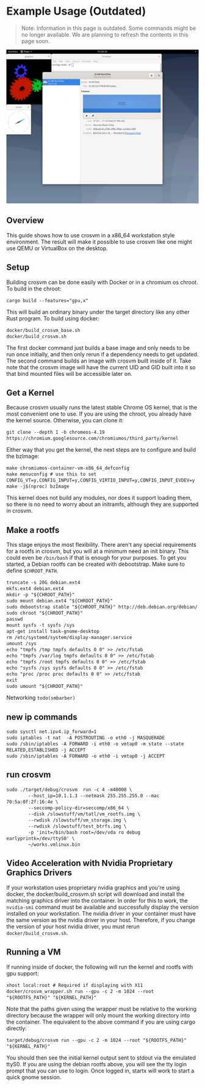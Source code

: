 # Example Usage (Outdated)

> Note: Information in this page is outdated. Some commands might be no longer
> available. We are planning to refresh the contents in this page soon.

![Screenshot](example_usage_screenshot.png)

## Overview

This guide shows how to use crosvm in a x86_64 workstation style environment.
The result will make it possible to use crosvm like one might use QEMU or
VirtualBox on the desktop.

## Setup

Building crosvm can be done easily with Docker or in a chromium os chroot. To
build in the chroot:

```
cargo build --features="gpu,x"
```

This will build an ordinary binary under the target directory like any other
Rust program. To build using docker:

```
docker/build_crosvm_base.sh
docker/build_crosvm.sh
```

The first docker command just builds a base image and only needs to be run once
initially, and then only rerun if a dependency needs to get updated. The second
command builds an image with crosvm built inside of it. Take note that the
crosvm image will have the current UID and GID built into it so that bind
mounted files will be accessible later on.

## Get a Kernel

Because crosvm usually runs the latest stable Chrome OS kernel, that is the most
convenient one to use. If you are using the chroot, you already have the kernel
source. Otherwise, you can clone it:

```
git clone --depth 1 -b chromeos-4.19 https://chromium.googlesource.com/chromiumos/third_party/kernel
```

Either way that you get the kernel, the next steps are to configure and build
the bzImage:

```
make chromiumos-container-vm-x86_64_defconfig
make menuconfig # use this to set CONFIG_VT=y,CONFIG_INPUT=y,CONFIG_VIRTIO_INPUT=y,CONFIG_INPUT_EVDEV=y
make -j$(nproc) bzImage
```

This kernel does not build any modules, nor does it support loading them, so
there is no need to worry about an initramfs, although they are supported in
crosvm.

## Make a rootfs

This stage enjoys the most flexibility. There aren't any special requirements
for a rootfs in crosvm, but you will at a minimum need an init binary. This
could even be `/bin/bash` if that is enough for your purposes. To get you
started, a Debian rootfs can be created with debootstrap. Make sure to define
`$CHROOT_PATH`.

```
truncate -s 20G debian.ext4
mkfs.ext4 debian.ext4
mkdir -p "${CHROOT_PATH}"
sudo mount debian.ext4 "${CHROOT_PATH}"
sudo debootstrap stable "${CHROOT_PATH}" http://deb.debian.org/debian/
sudo chroot "${CHROOT_PATH}"
passwd
mount sysfs -t sysfs /sys
apt-get install task-gnome-desktop
rm /etc/systemd/system/display-manager.service
umount /sys
echo "tmpfs /tmp tmpfs defaults 0 0" >> /etc/fstab
echo "tmpfs /var/log tmpfs defaults 0 0" >> /etc/fstab
echo "tmpfs /root tmpfs defaults 0 0" >> /etc/fstab
echo "sysfs /sys sysfs defaults 0 0" >> /etc/fstab
echo "proc /proc proc defaults 0 0" >> /etc/fstab
exit
sudo umount "${CHROOT_PATH}"
```

Networking `todo(smbarber)`

## new ip commands

```
sudo sysctl net.ipv4.ip_forward=1
sudo iptables -t nat  -A POSTROUTING -o eth0 -j MASQUERADE
sudo /sbin/iptables -A FORWARD -i eth0 -o vmtap0 -m state --state RELATED,ESTABLISHED -j ACCEPT
sudo /sbin/iptables -A FORWARD -o eth0 -i vmtap0 -j ACCEPT
```

## run crosvm

```
sudo ./target/debug/crosvm  run -c 4 -m40000 \
        --host_ip=10.1.1.3 --netmask 255.255.255.0 --mac 70:5a:0f:2f:16:4e \
        --seccomp-policy-dir=seccomp/x86_64 \
        --disk /slowstuff/vm/tatl/vm_rootfs.img \
        --rwdisk /slowstuff/vm_storage.img \
        --rwdisk /slowstuff/test_btrfs.img \
        -p 'init=/bin/bash root=/dev/vda ro debug earlyprintk=/dev/ttyS0' \
        ~/works.vmlinux.bin
```

## Video Acceleration with Nvidia Proprietary Graphics Drivers

If your workstation uses proprietary nvidia graphics and you're using docker,
the docker/build_crosvm.sh script will download and install the matching
graphics driver into the container. In order for this to work, the `nvidia-smi`
command must be available and successfully display the version installed on your
workstation. The nvidia driver in your container must have the same version as
the nvidia driver in your host. Therefore, if you change the version of your
host nvidia driver, you must rerun `docker/build_crosvm.sh`.

## Running a VM

If running inside of docker, the following will run the kernel and rootfs with
gpu support:

```
xhost local:root # Required if displaying with X11
docker/crosvm_wrapper.sh run --gpu -c 2 -m 1024 --root "${ROOTFS_PATH}" "${KERNEL_PATH}"
```

Note that the paths given using the wrapper must be relative to the working
directory because the wrapper will only mount the working directory into the
container. The equivalent to the above command if you are using cargo directly:

```
target/debug/crosvm run --gpu -c 2 -m 1024 --root "${ROOTFS_PATH}" "${KERNEL_PATH}"
```

You should then see the initial kernel output sent to stdout via the emulated
ttyS0. If you are using the debian rootfs above, you will see the tty login
prompt that you can use to login. Once logged in, startx will work to start a
quick gnome session.
